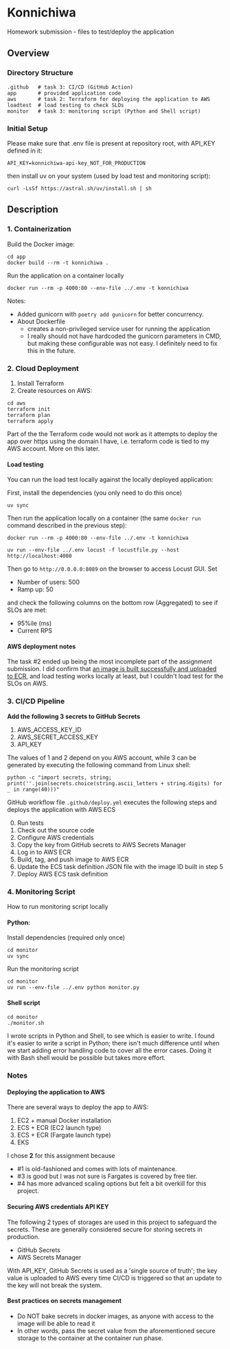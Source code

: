 # Konnichiwa

Homework submission - files to test/deploy the application

## Overview

### Directory Structure

```
.github   # task 3: CI/CD (GitHub Action)
app       # provided application code
aws       # task 2: Terraform for deploying the application to AWS
loadtest  # load testing to check SLOs
monitor   # task 3: monitoring script (Python and Shell script)
```

### Initial Setup

Please make sure that .env file is present at repository root, with API_KEY defined in it:
```
API_KEY=konnichiwa-api-key_NOT_FOR_PRODUCTION
```

then install uv on your system (used by load test and monitoring script):
```
curl -LsSf https://astral.sh/uv/install.sh | sh
```


## Description

### 1. Containerization

Build the Docker image:

```
cd app
docker build --rm -t konnichiwa .
```

Run the application on a container locally

```
docker run --rm -p 4000:80 --env-file ../.env -t konnichiwa
```

Notes:
- Added gunicorn with `poetry add gunicorn` for better concurrency.
- About Dockerfile
  - creates a non-privileged service user for running the application
  - I really should not have hardcoded the gunicorn parameters in CMD, but making these configurable was not easy. I definitely need to fix this in the future.


### 2. Cloud Deployment

1. Install Terraform
2. Create resources on AWS:
```
cd aws
terraform init
terraform plan
terraform apply
```

Part of the the Terraform code would not work as it attempts to deploy the app over https using the domain I have, i.e. terraform code is tied to my AWS account.
More on this later.


#### Load testing

You can run the load test locally against the locally deployed application:

First, install the dependencies (you only need to do this once)

```
uv sync
```

Then run the application locally on a container (the same `docker run` command described in the previous step):
```
docker run --rm -p 4000:80 --env-file ../.env -t konnichiwa
```

```
uv run --env-file ../.env locust -f locustfile.py --host http://localhost:4000
```

Then go to `http://0.0.0.0:8089` on the browser to access Locust GUI.
Set
- Number of users: 500
- Ramp up: 50

and check the following columns on the bottom row (Aggregated) to see if SLOs are met:

- 95%ile (ms)
- Current RPS


#### AWS deployment notes

The task #2 ended up being the most incomplete part of the assignment submission.
I did confirm that [an image is built successfully and uploaded to ECR](img/ecr-image.png), and load testing works locally at least, but I couldn't load test for the SLOs on AWS.


### 3. CI/CD Pipeline

**Add the following 3 secrets to GitHub Secrets**
1. AWS_ACCESS_KEY_ID
2. AWS_SECRET_ACCESS_KEY
3. API_KEY

The values of 1 and 2 depend on you AWS account, while 3 can be generated by executing the following command from Linux shell:

```
python -c "import secrets, string; print(''.join(secrets.choice(string.ascii_letters + string.digits) for _ in range(40)))"
```


GitHub workflow file `.github/deploy.yml` executes the following steps
and deploys the application with AWS ECS

0. Run tests
1. Check out the source code
2. Configure AWS credentials
3. Copy the key from GitHub secrets to AWS Secrets Manager
4. Log in to AWS ECR
5. Build, tag, and push image to AWS ECR
6. Update the ECS task definition JSON file with the image ID built in step 5
7. Deploy AWS ECS task definition


### 4. Monitoring Script

How to run monitoring script locally

#### Python:

Install dependencies (required only once)
```
cd monitor
uv sync
```

Run the monitoring script
```
cd monitor
uv run --env-file ../.env python monitor.py
```

#### Shell script
```
cd monitor
./monitor.sh
```

I wrote scripts in Python and Shell, to see which is easier to write.
I found it's easier to write a script in Python; there isn't much difference until when we start adding error handling code to cover all the error cases. Doing it with Bash shell would be possible but takes more effort.

### Notes

#### Deploying the application to AWS

There are several ways to deploy the app to AWS:

1. EC2 + manual Docker installation
2. ECS + ECR (EC2 launch type)
3. ECS + ECR (Fargate launch type)
4. EKS

I chose **2** for this assignment because

- #1 is old-fashioned and comes with lots of maintenance.
- #3 is good but I was not sure is Fargates is covered by free tier.
- #4 has more advanced scaling options but felt a bit overkill for this project.


#### Securing AWS credentials API KEY

The following 2 types of storages are used in this project to safeguard the secrets.
These are generally considered secure for storing secrets in production.

- GitHub Secrets
- AWS Secrets Manager

With API_KEY, GitHub Secrets is used as a 'single source of truth'; the key value is uploaded to AWS
every time CI/CD is triggered so that an update to the key will not break the system. 

#### Best practices on secrets management

- Do NOT bake secrets in docker images, as anyone with access to the image will be able to read it
- In other words, pass the secret value from the aforementioned secure storage to the container at the container run phase.

